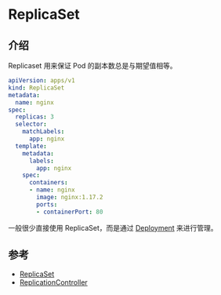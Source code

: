 # ReplicaSet

## 介绍

Replicaset 用来保证 Pod 的副本数总是与期望值相等。

```yaml
apiVersion: apps/v1
kind: ReplicaSet
metadata:
  name: nginx
spec:
  replicas: 3
  selector:
    matchLabels:
      app: nginx
  template:
    metadata:
      labels:
        app: nginx
    spec:
      containers:
      - name: nginx
        image: nginx:1.17.2
        ports:
        - containerPort: 80
```

一般很少直接使用 ReplicaSet，而是通过 [Deployment](./deployment.md) 来进行管理。

## 参考

- [ReplicaSet](https://kubernetes.io/docs/concepts/workloads/controllers/replicaset/)
- [ReplicationController](https://kubernetes.io/docs/concepts/workloads/controllers/replicationcontroller/)